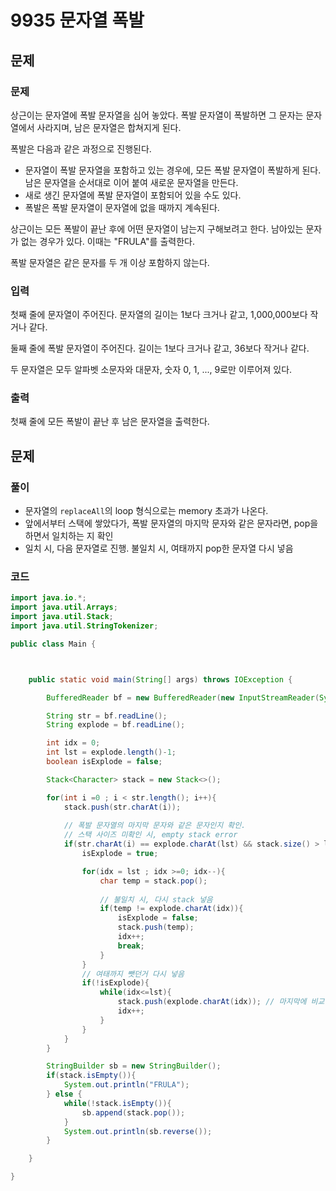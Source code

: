 # 9935 문자열 폭발



## 문제

### 문제

상근이는 문자열에 폭발 문자열을 심어 놓았다. 폭발 문자열이 폭발하면 그 문자는 문자열에서 사라지며, 남은 문자열은 합쳐지게 된다.

폭발은 다음과 같은 과정으로 진행된다.

- 문자열이 폭발 문자열을 포함하고 있는 경우에, 모든 폭발 문자열이 폭발하게 된다. 남은 문자열을 순서대로 이어 붙여 새로운 문자열을 만든다.
- 새로 생긴 문자열에 폭발 문자열이 포함되어 있을 수도 있다.
- 폭발은 폭발 문자열이 문자열에 없을 때까지 계속된다.

상근이는 모든 폭발이 끝난 후에 어떤 문자열이 남는지 구해보려고 한다. 남아있는 문자가 없는 경우가 있다. 이때는 "FRULA"를 출력한다.

폭발 문자열은 같은 문자를 두 개 이상 포함하지 않는다.

### 입력

첫째 줄에 문자열이 주어진다. 문자열의 길이는 1보다 크거나 같고, 1,000,000보다 작거나 같다.

둘째 줄에 폭발 문자열이 주어진다. 길이는 1보다 크거나 같고, 36보다 작거나 같다.

두 문자열은 모두 알파벳 소문자와 대문자, 숫자 0, 1, ..., 9로만 이루어져 있다.

### 출력

첫째 줄에 모든 폭발이 끝난 후 남은 문자열을 출력한다.



## 문제

### 풀이

- 문자열의 `replaceAll`의 loop 형식으로는 memory 초과가 나온다.
- 앞에서부터 스택에 쌓았다가, 폭발 문자열의 마지막 문자와 같은 문자라면, pop을 하면서 일치하는 지 확인
- 일치 시, 다음 문자열로 진행. 불일치 시, 여태까지 pop한 문자열 다시 넣음



### 코드

```java
import java.io.*;
import java.util.Arrays;
import java.util.Stack;
import java.util.StringTokenizer;

public class Main {



    public static void main(String[] args) throws IOException {

        BufferedReader bf = new BufferedReader(new InputStreamReader(System.in));

        String str = bf.readLine();
        String explode = bf.readLine();

        int idx = 0;
        int lst = explode.length()-1;
        boolean isExplode = false;

        Stack<Character> stack = new Stack<>();

        for(int i =0 ; i < str.length(); i++){
            stack.push(str.charAt(i));
            
            // 폭발 문자열의 마지막 문자와 같은 문자인지 확인.
            // 스택 사이즈 미확인 시, empty stack error
            if(str.charAt(i) == explode.charAt(lst) && stack.size() > lst){ 
                isExplode = true;

                for(idx = lst ; idx >=0; idx--){
                    char temp = stack.pop();
                    
                    // 불일치 시, 다시 stack 넣음
                    if(temp != explode.charAt(idx)){
                        isExplode = false;
                        stack.push(temp);
                    	idx++;
                        break;
                    }
                }
                // 여태까지 뺏던거 다시 넣음
                if(!isExplode){
                    while(idx<=lst){
                        stack.push(explode.charAt(idx)); // 마지막에 비교한 문자열을 제외하곤, 폭발 문자열의 문자
                        idx++;
                    }
                }
            }
        }

        StringBuilder sb = new StringBuilder();
        if(stack.isEmpty()){
            System.out.println("FRULA");
        } else {
            while(!stack.isEmpty()){
                sb.append(stack.pop());
            }
            System.out.println(sb.reverse());
        }

    }

}
```







